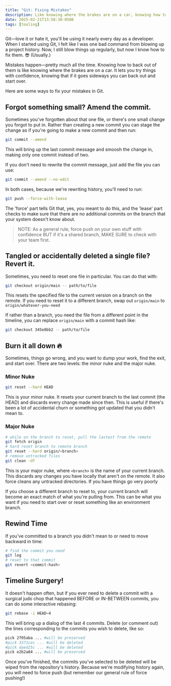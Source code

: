 ```yaml
---
title: "Git: Fixing Mistakes"
description: Like knowing where the brakes are on a car, knowing how to fix Git mistakes lets you try things with confidence.
date: 2025-02-21T13:58:30-0500
tags: [tooling]
---
```

Git—love it or hate it, you'll be using it nearly every day as a developer. When I started using Git, I felt like I was one bad command from blowing up a project history. Now, I still blow things up regularly, but now I know how to fix them. 😎 (Usually.)

Mistakes happen—pretty much all the time. Knowing how to back out of them is like knowing where the brakes are on a car. It lets you try things with confidence, knowing that if it goes sideways you can back out and start over.

Here are some ways to fix your mistakes in Git.

## Forgot something small? Amend the commit.

Sometimes you've forgotten about that one file, or there's one small change you forgot to put in. Rather than creating a new commit you can stage the change as if you're going to make a new commit and then run:

```bash
git commit --amend
```

This will bring up the last commit message and smoosh the change in, making only one commit instead of two.

If you don't need to rewrite the commit message, just add the file you can use:

```bash
git commit --amend --no-edit
```

In both cases, because we're rewriting history, you'll need to run:

```bash
git push --force-with-lease
```

The 'force' part tells Git that, yes, you meant to do this, and the 'lease' part checks to make sure that there are no additional commits on the branch that your system doesn't know about.

> NOTE: As a general rule, force push on your own stuff with confidence BUT if it's a shared branch, MAKE SURE to check with your team first.

## Tangled or accidentally deleted a single file? Revert it.

Sometimes, you need to reset one file in particular. You can do that with:

```bash
git checkout origin/main -- path/to/file
```

This resets the specified file to the current version on a branch on the remote. If you need to reset it to a different branch, swap out `origin/main` to `origin/whatever-you-need`

If rather than a branch, you need the file from a different point in the timeline, you can replace `origin/main` with a commit hash like:

```bash
git checkout 345e8bb2 -- path/to/file
```


## Burn it all down 🔥

Sometimes, things go wrong, and you want to dump your work, find the exit, and start over. There are two levels: the minor nuke and the major nuke.


### Minor Nuke

```bash
git reset --hard HEAD
```

This is your minor nuke. It resets your current branch to the last commit (the HEAD) and discards every change made since then. This is useful if there's been a lot of accidental churn or something got updated that you didn't mean to.

### Major Nuke

```bash
# while on the branch to reset, pull the lastest from the remote
git fetch origin
# hard reset branch to remote branch
git reset --hard origin/<branch>
# remove untracked files
git clean -df
```

This is your major nuke, where `<branch>` is the name of your current branch. This discards any changes you have locally that aren't on the remote. It also force cleans any untracked directories. If you have things go very poorly

If you choose a different branch to reset to, your current branch will become an exact match of what you're pulling from. This can be what you want if you need to start over or reset something like an environment branch.

## Rewind Time

If you've committed to a branch you didn't mean to or need to move backward in time:

```bash
# find the commit you need
git log
# reset to that commit
git revert <commit-hash>
```


## Timeline Surgery!

It doesn't happen often, but if you ever need to delete a commit with a surgical judo chop that happened BEFORE or IN-BETWEEN commits, you can do some interactive rebasing:

```bash
git rebase -i HEAD~4
```

This will bring up a dialog of the last 4 commits. Delete (or comment out) the lines corresponding to the commits you wish to delete, like so:

```bash
pick 2f05aba ... #will be preserved
#pick 3371cec ... #will be deleted
#pick daed25c ... #will be deleted
pick e2b2a84 ... #will be preserved
```

Once you've finished, the commits you've selected to be deleted will be wiped from the repository's history. Because we're modifying history again, you will need to force push (but remember our general rule of force pushing!)

